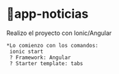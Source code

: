 # 📡app-noticias

Realizo el proyecto con Ionic/Angular
```
*Lo comienzo con los comandos:
 ionic start
 ? Framework: Angular
 ? Starter template: tabs

```
 
